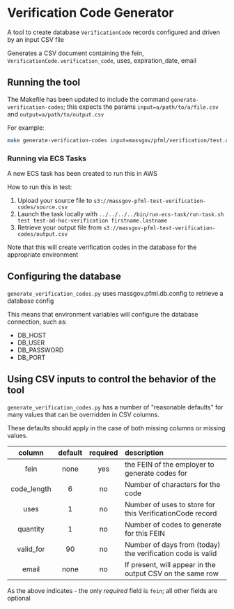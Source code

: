 # Verification Code Generator

A tool to create database `VerificationCode` records configured and driven by an input CSV file

Generates a CSV document containing the fein, `VerificationCode.verification_code`, uses, expiration_date, email

## Running the tool

The Makefile has been updated to include the command `generate-verification-codes`; this expects the params `input=a/path/to/a/file.csv` and `output=a/path/to/output.csv`

For example:
```sh
make generate-verification-codes input=massgov/pfml/verification/test.csv output=massgov/pfml/verification/output.csv
```
### Running via ECS Tasks

A new ECS task has been created to run this in AWS

How to run this in test:
1. Upload your source file to `s3://massgov-pfml-test-verification-codes/source.csv`
2. Launch the task locally with `../../../../bin/run-ecs-task/run-task.sh test test-ad-hoc-verification firstname.lastname`
3. Retrieve your output file from `s3://massgov-pfml-test-verification-codes/output.csv`

Note that this will create verification codes in the database for the appropriate environment

## Configuring the database

`generate_verification_codes.py` uses massgov.pfml.db.config to retrieve a database config

This means that environment variables will configure the database connection, such as:
* DB_HOST
* DB_USER
* DB_PASSWORD
* DB_PORT

## Using CSV inputs to control the behavior of the tool

`generate_verification_codes.py` has a number of "reasonable defaults" for many values that can be overridden in CSV columns.

These defaults should apply in the case of both missing columns or missing values.

| column      | default | required | description                                                |
| :----:      | :-----: | :------: | :--------------------------------------------------------- |
| fein        |  none   | yes      | the FEIN of the employer to generate codes for             |
| code_length | 6       | no       | Number of characters for the code                          |
| uses        | 1       | no       | Number of uses to store for this VerificationCode record   |
| quantity    | 1       | no       | Number of codes to generate for this FEIN                  |
| valid_for   | 90      | no       | Number of days from (today) the verification code is valid |
| email       |  none   | no       | If present, will appear in the output CSV on the same row  |

As the above indicates - the only _required_ field is `fein`; all other fields are optional


